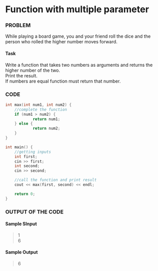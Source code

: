 # Function with multiple parameter

### PROBLEM

While playing a board game, you and your friend roll the dice and the person who rolled the higher number moves forward.

#### Task

Write a function that takes two numbers as arguments and returns the higher number of the two.  
Print the result.  
If numbers are equal function must return that number.

### CODE

```cpp
int max(int num1, int num2) {
    //complete the function
    if (num1 > num2) {
    		return num1;
    } else {
    		return num2;
    }
}

int main() {
    //getting inputs
    int first;
    cin >> first;
    int second;
    cin >> second;

    //call the function and print result
    cout << max(first, second) << endl;

    return 0;
}
```

### OUTPUT OF THE CODE

#### Sample SInput

> 1<br>
> 6<br>

#### Sample Output

> 6<br>
